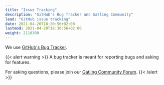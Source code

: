 ```yaml
---
title: "Issue Tracking"
description: "GitHub's Bug Tracker and Gatling Community"
lead: "GitHub issue tracking"
date: 2021-04-20T18:30:56+02:00
lastmod: 2021-04-20T18:30:56+02:00
weight: 2110300
---
```


We use [GitHub's Bug Tracker](https://github.com/gatling/gatling/issues).

{{< alert warning >}}
A bug tracker is meant for reporting bugs and asking for features.

For asking questions, please join our [Gatling Community Forum](https://community.gatling.io).
{{< /alert >}}
